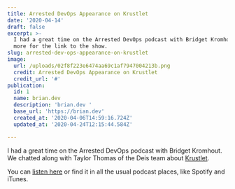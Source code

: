 ```yaml
---
title: Arrested DevOps Appearance on Krustlet
date: '2020-04-14'
draft: false
excerpt: >-
  I had a great time on the Arrested DevOps podcast with Bridget Kromhout.  Read
  more for the link to the show.
slug: arrested-dev-ops-appearance-on-krustlet
image:
  url: /uploads/02f8f223e6474aa69c1af7947004213b.png
  credit: Arrested DevOps Appearance on Krustlet
  credit_url: '#'
publication:
  id: 1
  name: brian.dev
  description: 'brian.dev '
  base_url: 'https://brian.dev'
  created_at: '2020-04-06T14:59:16.724Z'
  updated_at: '2020-04-24T12:15:44.584Z'

---
```


I had a great time on the Arrested DevOps podcast with Bridget Kromhout.  We chatted along with Taylor Thomas of the Deis team about [Krustlet](https://github.com/deislabs/krustlet).

You can [listen here](https://www.arresteddevops.com/krustlet/) or find it in all the usual podcast places, like Spotify and iTunes.  
